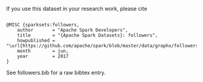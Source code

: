 If you use this dataset in your research work, please cite

```

@MISC {sparksets:followers,
    author       = "Apache Spark Developers",
    title        = "{Apache Spark Datasets}: followers",
    howpublished = "\url{https://github.com/apache/spark/blob/master/data/graphx/followers.txt}",
    month        = jun,
    year         = 2017
}

```

See followers.bib for a raw bibtex entry.
